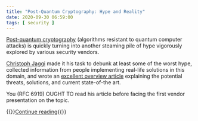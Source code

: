 ```yaml
---
title: "Post-Quantum Cryptography: Hype and Reality"
date: 2020-09-30 06:59:00
tags: [ security ]
---
```

[Post-quantum cryptography](https://en.wikipedia.org/wiki/Post-quantum_cryptography) (algorithms resistant to quantum computer attacks) is quickly turning into another steaming pile of hype vigorously explored by various security vendors. 

[Christoph Jaggi](https://www.ipspace.net/Author:Christoph_Jaggi) made it his task to debunk at least some of the worst hype, collected information from people implementing real-life solutions in this domain, and wrote an [excellent overview article](https://www.ipspace.net/kb/QuantumCrypto/index.html) explaining the potential threats, solutions, and current state-of-the art. 

You (RFC 6919) OUGHT TO read his article before facing the first vendor presentation on the topic.

{{<jump>}}[Continue reading](https://www.ipspace.net/kb/QuantumCrypto/index.html){{</jump>}}